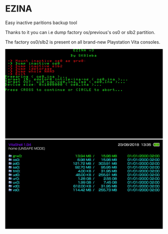 # EZINA
Easy inactive paritions backup tool

Thanks to it you can i.e dump factory os/previous's os0 or slb2 partition.

The factory os0/slb2 is present on all brand-new Playstation Vita consoles.

![ref0](https://github.com/SKGleba/EZINA/raw/master/screenshots/2018-09-02-142518.jpg)
![ref1](https://github.com/SKGleba/EZINA/raw/master/screenshots/2018-08-23-133519.jpg)
